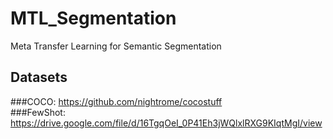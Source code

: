 # MTL_Segmentation
Meta Transfer Learning for Semantic Segmentation

## Datasets
###COCO: 
https://github.com/nightrome/cocostuff<br/>
###FewShot:
https://drive.google.com/file/d/16TgqOeI_0P41Eh3jWQlxlRXG9KIqtMgI/view
